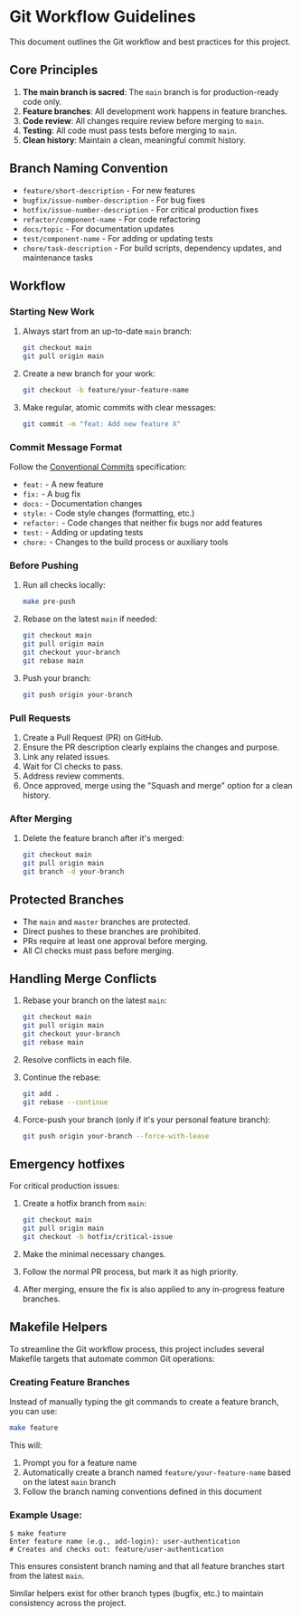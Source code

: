 # Git Workflow Guidelines

This document outlines the Git workflow and best practices for this project.

## Core Principles

1. **The main branch is sacred**: The `main` branch is for production-ready code only.
2. **Feature branches**: All development work happens in feature branches.
3. **Code review**: All changes require review before merging to `main`.
4. **Testing**: All code must pass tests before merging to `main`.
5. **Clean history**: Maintain a clean, meaningful commit history.

## Branch Naming Convention

- `feature/short-description` - For new features
- `bugfix/issue-number-description` - For bug fixes
- `hotfix/issue-number-description` - For critical production fixes
- `refactor/component-name` - For code refactoring
- `docs/topic` - For documentation updates
- `test/component-name` - For adding or updating tests
- `chore/task-description` - For build scripts, dependency updates, and maintenance tasks

## Workflow

### Starting New Work

1. Always start from an up-to-date `main` branch:
   ```bash
   git checkout main
   git pull origin main
   ```

2. Create a new branch for your work:
   ```bash
   git checkout -b feature/your-feature-name
   ```

3. Make regular, atomic commits with clear messages:
   ```bash
   git commit -m "feat: Add new feature X"
   ```

### Commit Message Format

Follow the [Conventional Commits](https://www.conventionalcommits.org/) specification:

- `feat:` - A new feature
- `fix:` - A bug fix
- `docs:` - Documentation changes
- `style:` - Code style changes (formatting, etc.)
- `refactor:` - Code changes that neither fix bugs nor add features
- `test:` - Adding or updating tests
- `chore:` - Changes to the build process or auxiliary tools

### Before Pushing

1. Run all checks locally:
   ```bash
   make pre-push
   ```

2. Rebase on the latest `main` if needed:
   ```bash
   git checkout main
   git pull origin main
   git checkout your-branch
   git rebase main
   ```

3. Push your branch:
   ```bash
   git push origin your-branch
   ```

### Pull Requests

1. Create a Pull Request (PR) on GitHub.
2. Ensure the PR description clearly explains the changes and purpose.
3. Link any related issues.
4. Wait for CI checks to pass.
5. Address review comments.
6. Once approved, merge using the "Squash and merge" option for a clean history.

### After Merging

1. Delete the feature branch after it's merged:
   ```bash
   git checkout main
   git pull origin main
   git branch -d your-branch
   ```

## Protected Branches

- The `main` and `master` branches are protected.
- Direct pushes to these branches are prohibited.
- PRs require at least one approval before merging.
- All CI checks must pass before merging.

## Handling Merge Conflicts

1. Rebase your branch on the latest `main`:
   ```bash
   git checkout main
   git pull origin main
   git checkout your-branch
   git rebase main
   ```

2. Resolve conflicts in each file.
3. Continue the rebase:
   ```bash
   git add .
   git rebase --continue
   ```

4. Force-push your branch (only if it's your personal feature branch):
   ```bash
   git push origin your-branch --force-with-lease
   ```

## Emergency hotfixes

For critical production issues:

1. Create a hotfix branch from `main`:
   ```bash
   git checkout main
   git pull origin main
   git checkout -b hotfix/critical-issue
   ```

2. Make the minimal necessary changes.
3. Follow the normal PR process, but mark it as high priority.
4. After merging, ensure the fix is also applied to any in-progress feature branches.

## Makefile Helpers

To streamline the Git workflow process, this project includes several Makefile targets that automate common Git operations:

### Creating Feature Branches

Instead of manually typing the git commands to create a feature branch, you can use:

```bash
make feature
```

This will:
1. Prompt you for a feature name
2. Automatically create a branch named `feature/your-feature-name` based on the latest `main` branch
3. Follow the branch naming conventions defined in this document

### Example Usage:
```
$ make feature
Enter feature name (e.g., add-login): user-authentication
# Creates and checks out: feature/user-authentication
```

This ensures consistent branch naming and that all feature branches start from the latest `main`.

Similar helpers exist for other branch types (bugfix, etc.) to maintain consistency across the project.
